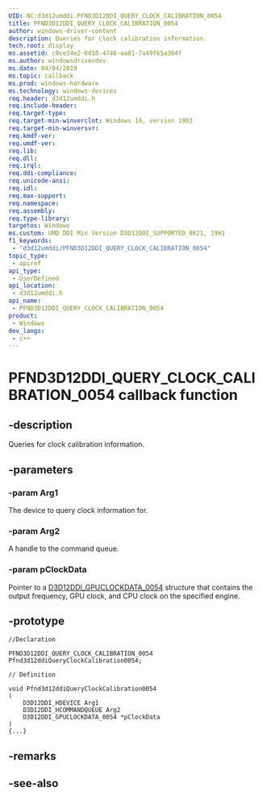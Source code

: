 ```yaml
---
UID: NC:d3d12umddi.PFND3D12DDI_QUERY_CLOCK_CALIBRATION_0054
title: PFND3D12DDI_QUERY_CLOCK_CALIBRATION_0054
author: windows-driver-content
description: Queries for clock calibration information.
tech.root: display
ms.assetid: c9ce34e2-6d10-4746-aa81-7a49f65a364f
ms.author: windowsdriverdev
ms.date: 04/04/2019
ms.topic: callback
ms.prod: windows-hardware
ms.technology: windows-devices
req.header: d3d12umddi.h
req.include-header: 
req.target-type: 
req.target-min-winverclnt: Windows 10, version 1903
req.target-min-winversvr: 
req.kmdf-ver: 
req.umdf-ver: 
req.lib: 
req.dll: 
req.irql: 
req.ddi-compliance: 
req.unicode-ansi: 
req.idl: 
req.max-support: 
req.namespace: 
req.assembly: 
req.type-library: 
targetos: Windows
ms.custom: UMD DDI Min Version D3D12DDI_SUPPORTED_0021, 19H1
f1_keywords:
 - "d3d12umddi/PFND3D12DDI_QUERY_CLOCK_CALIBRATION_0054"
topic_type:
 - apiref
api_type:
 - UserDefined
api_location:
 - d3d12umddi.h
api_name:
 - PFND3D12DDI_QUERY_CLOCK_CALIBRATION_0054
product:
 - Windows
dev_langs:
 - c++
---
```


# PFND3D12DDI_QUERY_CLOCK_CALIBRATION_0054 callback function

## -description

Queries for clock calibration information.

## -parameters

### -param Arg1

The device to query clock information for.

### -param Arg2

A handle to the command queue.

### -param pClockData

Pointer to a [D3D12DDI_GPUCLOCKDATA_0054](ns-d3d12umddi-d3d12ddi_gpuclockdata_0054.md) structure that contains the output frequency, GPU clock, and CPU clock on the specified engine.

## -prototype

```
//Declaration

PFND3D12DDI_QUERY_CLOCK_CALIBRATION_0054 Pfnd3d12ddiQueryClockCalibration0054; 

// Definition

void Pfnd3d12ddiQueryClockCalibration0054 
(
	D3D12DDI_HDEVICE Arg1
	D3D12DDI_HCOMMANDQUEUE Arg2
	D3D12DDI_GPUCLOCKDATA_0054 *pClockData
)
{...}

```

## -remarks

## -see-also

